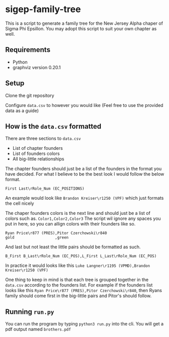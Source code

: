 # sigep-family-tree
This is a script to generate a family tree for the New Jersey Alpha chaper of Sigma Phi Epsillon. You may adopt this script to suit your own chapter as well.

## Requirements
* Python
* graphviz version 0.20.1

## Setup
Clone the git repository

Configure `data.csv` to however you would like (Feel free to use the provided data as a guide)

## How is the `data.csv` formatted
There are three sections to `data.csv`

* List of chapter founders
* List of founders colors
* All big-little relationships

The chapter founders should just be a list of the founders in the format you have decided. For what I believe to be the best look I would follow the below format.

```
First Last\rRole_Num (EC_POSITIONS)
```
An example would look like `Brandon Kreiser\r1250 (VPF)` which just formats the cell nicely

The chaper founders colors is the next line and should just be a list of colors such as. `Color1,Color2,Color3` The script wil ignore any spaces you put in here, so you can allign colors with their founders like so.

```
Ryan Price\r877 (PRES),Pitor Czerchowski\r840
gold                  ,green
```

And last but not least the little pairs should be formatted as such.

```
B_First B_Last\rRole_Num (EC_POS),L_First L_Last\rRole_Num (EC_POS)
```

In practice it would looks like this `Luke Langner\r1195 (VPMD),Brandon Kreiser\r1250 (VPF)`

One thing to keep in mind is that each tree is grouped together in the `data.csv` according to the founders list. For example if the founders list looks like this `Ryan Price\r877 (PRES),Pitor Czerchowski\r840`, then Ryans family should come first in the big-little pairs and Pitor's should follow.

## Running `run.py`
You can run the program by typing `python3 run.py` into the cli. You will get a pdf output named `brothers.pdf`
